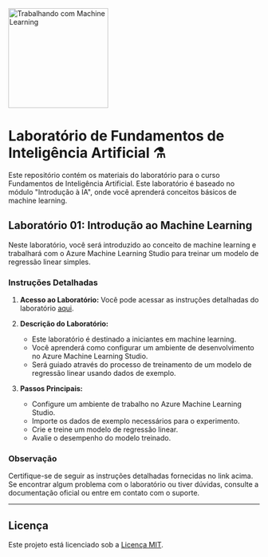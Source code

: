 <img src="https://hermes.dio.me/lab_projects/badges/87d332d0-5198-4a2f-b159-38c8c2976954.png" alt="Trabalhando com Machine Learning" width="200">


# Laboratório de Fundamentos de Inteligência Artificial ⚗️

Este repositório contém os materiais do laboratório para o curso Fundamentos de Inteligência Artificial. Este laboratório é baseado no módulo "Introdução à IA", onde você aprenderá conceitos básicos de machine learning.

## Laboratório 01: Introdução ao Machine Learning

Neste laboratório, você será introduzido ao conceito de machine learning e trabalhará com o Azure Machine Learning Studio para treinar um modelo de regressão linear simples.

### Instruções Detalhadas

1. **Acesso ao Laboratório:** Você pode acessar as instruções detalhadas do laboratório [aqui](https://microsoftlearning.github.io/mslearn-ai-fundamentals/Instructions/Labs/01-machine-learning.html).
   
2. **Descrição do Laboratório:**
   - Este laboratório é destinado a iniciantes em machine learning.
   - Você aprenderá como configurar um ambiente de desenvolvimento no Azure Machine Learning Studio.
   - Será guiado através do processo de treinamento de um modelo de regressão linear usando dados de exemplo.

3. **Passos Principais:**
   - Configure um ambiente de trabalho no Azure Machine Learning Studio.
   - Importe os dados de exemplo necessários para o experimento.
   - Crie e treine um modelo de regressão linear.
   - Avalie o desempenho do modelo treinado.


### Observação

Certifique-se de seguir as instruções detalhadas fornecidas no link acima. Se encontrar algum problema com o laboratório ou tiver dúvidas, consulte a documentação oficial ou entre em contato com o suporte.


---

## Licença

Este projeto está licenciado sob a [Licença MIT](LICENSE).
